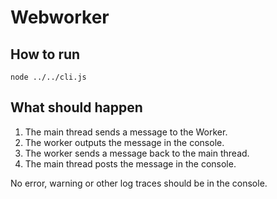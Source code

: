 # Webworker


## How to run

```shell
node ../../cli.js
```


## What should happen

1. The main thread sends a message to the Worker.
2. The worker outputs the message in the console.
3. The worker sends a message back to the main thread.
4. The main thread posts the message in the console.

No error, warning or other log traces should be in the console.
